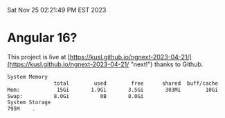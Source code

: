 Sat Nov 25 02:21:49 PM EST 2023

# Angular 16?


This project is live at [https://kusl.github.io/ngnext-2023-04-21/](https://kusl.github.io/ngnext-2023-04-21/ "next!") thanks to Github.

```bash
System Memory
               total        used        free      shared  buff/cache   available
Mem:            15Gi       1.9Gi       3.5Gi       303Mi        10Gi        13Gi
Swap:          8.0Gi          0B       8.0Gi
System Storage
795M	.
```
```bash
